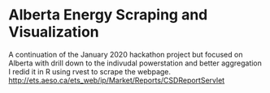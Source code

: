 # Alberta Energy Scraping and Visualization
A continuation of the January 2020 hackathon project but focused on Alberta with drill down to the indivudal powerstation and better aggregation
I redid it in R using rvest to scrape the webpage. http://ets.aeso.ca/ets_web/ip/Market/Reports/CSDReportServlet
